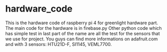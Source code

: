 # hardware_code
This is the hardware code of raspberry pi 4 for greenlight hardware part. 
The main code for the hardware is in firebase.py
Other python code which has simple test in last part of the name are all the test for the sensors that we use for project. 
You guys can find more informations on adafruit.com and with 3 sensors: HTU21D-F, SI1145, VEML7700. 
